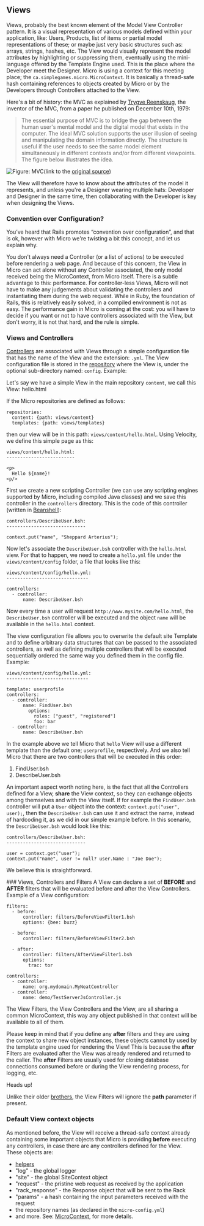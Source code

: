 ## Views

Views, probably the best known element of the Model View Controller pattern. It is a visual representation of various models defined within your application, like: Users, Products, list of items or partial model representations of these; or maybe just very basic structures such as: arrays, strings, hashes, etc. The View would visually represent the model attributes by highlighting or suppressing them, eventually using the mini-language offered by the Template Engine used. This is the place where the Developer meet the Designer. Micro is using a context for this meeting place; the `ca.simplegames.micro.MicroContext`. It is basically a thread-safe hash containing references to objects created by Micro or by the Developers through Controllers attached to the View.

Here's a bit of history: the MVC as explained by [Trygve Reenskaug](http://heim.ifi.uio.no/~trygver/themes/mvc/mvc-index.html), the inventor of the MVC, from a paper he published on December 10th, 1979:

>The essential purpose of MVC is to bridge the gap between the human user's mental model and the digital model that exists in the computer. The ideal MVC solution supports the user illusion of seeing and manipulating the domain information directly. The structure is useful if the user needs to see the same model element simultaneously in different contexts and/or from different viewpoints. The figure below illustrates the idea.

![Figure: MVC](http://heim.ifi.uio.no/~trygver/themes/mvc/MVC-2006.gif)(link to the [original source](http://heim.ifi.uio.no/~trygver/themes/mvc/mvc-index.html))

The View will therefore have to know about the attributes of the model it represents, and unless you're a Designer wearing multiple hats: Developer and Designer in the same time, then collaborating with the Developer is key when designing the Views.

### Convention over Configuration?
You’ve heard that Rails promotes “convention over configuration”, and that is ok, however with Micro we're twisting a bit this concept, and let us explain why.

You don't always need a Controller (or a list of actions) to be executed before rendering a web page. And because of this concern, the View in Micro can act alone without any Controller associated, the only model received being the MicroContext, from Micro itself. There is a subtle advantage to this: performance. For controller-less Views, Micro will not have to make any judgements about validating the controllers and instantiating them during the web request. While in Ruby, the foundation of Rails, this is relatively easily solved, in a compiled environment is not as easy. The performance gain in Micro is coming at the cost: you will have to decide if you want or not to have controllers associated with the View, but don't worry, it is not that hard, and the rule is simple.

### Views and Controllers
[Controllers](/controllers/) are associated with Views through a simple configuration file that has the name of the View and the extension: `.yml`. The View configuration file is stored in the [repository](repositories.md#content) where the View is, under the optional sub-directory named: `config`. Example:

Let's say we have a simple View in the main repository `content`, we call this View: hello.html

If the Micro repositories are defined as follows:

    repositories:
      content: {path: views/content}
      templates: {path: views/templates}

then our view will be in this path: `views/content/hello.html`. Using Velocity, we define this simple page as this:
    
    views/content/hello.html:
    -------------------------
    
    <p>
      Hello ${name}!
    <p/>

First we create a new scripting Controller (we can use any scripting engines supported by Micro, including compiled Java classes) and we save this controller in the `controllers` directory. This is the code of this controller (written in [Beanshell](http://www.beanshell.org/)):

    controllers/DescribeUser.bsh:
    -----------------------------

    context.put("name", "Sheppard Arterius");
    
 
Now let's associate the `DescribeUser.bsh` controller with the `hello.html` view. For that to happen, we need to create a `hello.yml` file under the `views/content/config` folder, a file that looks like this:

    views/content/config/hello.yml:
    ------------------------------    
    
    controllers:
      - controller:
          name: DescribeUser.bsh

Now every time a user will request `http://www.mysite.com/hello.html`, the `DescribeUser.bsh` controller will be executed and the object `name` will be available in the `hello.html` context.

The view configuration file allows you to overwrite the default site Template and to define arbitrary data structures that can be passed to the associated controllers, as well as defining multiple controllers that will be executed sequentially ordered the same way you defined them in the config file. Example:

    views/content/config/hello.yml:
    ------------------------------    
    
    template: userprofile
    controllers:
      - controller:
          name: FindUser.bsh
            options:
              roles: ["guest", "registered"]
              foo: bar
      - controller:
          name: DescribeUser.bsh
  
In the example above we tell Micro that `hello` View will use a different template than the default one; `userprofile`, respectively. And we also tell Micro that there are two controllers that will be executed in this order:
  
  1. FindUser.bsh
  1. DescribeUser.bsh

An important aspect worth noting here, is the fact that all the Controllers defined for a View, **share** the View context, so they can exchange objects among themselves and with the View itself. If for example the `FindUser.bsh` controller will put a `User` object into the context: `context.put("user", user);`, then the `DescribeUser.bsh` can use it and extract the name, instead of hardcoding it, as we did in our simple example before. In this scenario, the `DescribeUser.bsh` would look like this:

    controllers/DescribeUser.bsh:
    -----------------------------
    
    user = context.get("user");
    context.put("name", user != null? user.Name : "Joe Doe");      

We believe this is straightforward.

###<name id="views_and_filters"> Views, Controllers and Filters
A View can declare a set of **BEFORE** and **AFTER** filters that will be evaluated before and after the View Controllers. Example of a View configuration:
        
    filters:
      - before:
          controller: filters/BeforeViewFilter1.bsh
          options: {bee: buzz}

      - before:
          controller: filters/BeforeViewFilter2.bsh

      - after:
          controller: filters/AfterViewFilter1.bsh
          options:
            trac: tor

    controllers:
      - controller:
          name: org.mydomain.MyNeatController
      - controller:
          name: demo/TestServerJsController.js

The View Filters, the View Controllers and the View, are all sharing a common MicroContext, this way any object published in that context will be available to all of them. 

Please keep in mind that if you define any **after** filters and they are using the context to share new object instances, these objects cannot by used by the template engine used for rendering the View! This is because the **after** Filters are evaluated after the View was already rendered and returned to the caller. The **after** Filters are usually used for closing database connections consumed before or during the View rendering process, for logging, etc.

<span class="label label-important">Heads up!</span> 

Unlike their older [brothers](/filters.md/), the View Filters will ignore the **path** parameter if present.

### Default View context objects
As mentioned before, the View will receive a thread-safe context already containing some important objects that Micro is providing **before** executing any controllers, in case there are any controllers defined for the View. These objects are:

  - [helpers](/helpers)
  - "log" - the global logger
  - "site" - the global SiteContext object
  - "request" - the pristine web request as received by the application
  - "rack_response" - the Response object that will be sent to the Rack
  - "params" - a hash containing the input parameters received with the request
  - the repository names (as declared in the `micro-config.yml`)
  - and more. See: [MicroContext](/microcontext.md), for more details.
